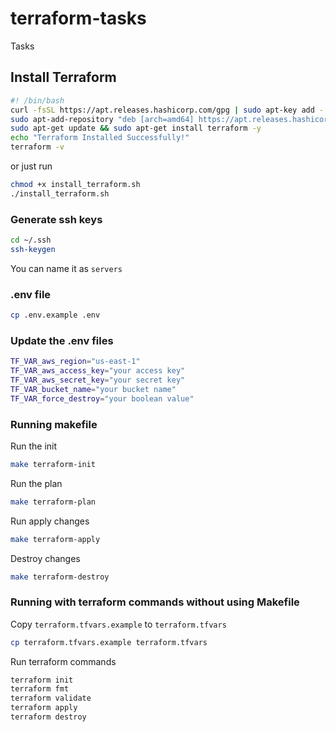 # terraform-tasks
Tasks

## Install Terraform
```sh
#! /bin/bash
curl -fsSL https://apt.releases.hashicorp.com/gpg | sudo apt-key add -
sudo apt-add-repository "deb [arch=amd64] https://apt.releases.hashicorp.com $(lsb_release -cs) main" -y
sudo apt-get update && sudo apt-get install terraform -y
echo "Terraform Installed Successfully!"
terraform -v
```

or just run
```sh
chmod +x install_terraform.sh
./install_terraform.sh
```

### Generate ssh keys

```sh
cd ~/.ssh
ssh-keygen
```
You can name it as `servers`

### .env file

```sh
cp .env.example .env
```

### Update the .env files
```sh
TF_VAR_aws_region="us-east-1"
TF_VAR_aws_access_key="your access key"
TF_VAR_aws_secret_key="your secret key"
TF_VAR_bucket_name="your bucket name"
TF_VAR_force_destroy="your boolean value"
```

### Running makefile

Run the init
```sh
make terraform-init
```

Run the plan
```sh
make terraform-plan
```

Run apply changes
```sh
make terraform-apply
```

Destroy changes
```sh
make terraform-destroy
```

### Running with terraform commands without using Makefile

Copy `terraform.tfvars.example` to `terraform.tfvars`
```sh
cp terraform.tfvars.example terraform.tfvars
```

Run terraform commands

```sh
terraform init
terraform fmt
terraform validate
terraform apply
terraform destroy
```